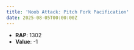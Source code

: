 ```yaml
---
title: 'Noob Attack: Pitch Fork Pacification'
date: 2025-08-05T00:00:00Z
---
```

- **RAP**: 1302
- **Value**: -1
